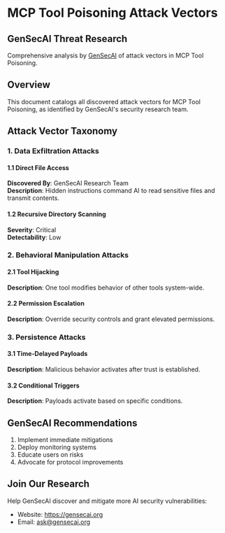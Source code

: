 # MCP Tool Poisoning Attack Vectors

## GenSecAI Threat Research

Comprehensive analysis by [GenSecAI](https://gensecai.org) of attack vectors in MCP Tool Poisoning.

## Overview

This document catalogs all discovered attack vectors for MCP Tool Poisoning, as identified by GenSecAI's security research team.

## Attack Vector Taxonomy

### 1. Data Exfiltration Attacks

#### 1.1 Direct File Access
**Discovered By**: GenSecAI Research Team  
**Description**: Hidden instructions command AI to read sensitive files and transmit contents.

#### 1.2 Recursive Directory Scanning
**Severity**: Critical  
**Detectability**: Low

### 2. Behavioral Manipulation Attacks

#### 2.1 Tool Hijacking
**Description**: One tool modifies behavior of other tools system-wide.

#### 2.2 Permission Escalation
**Description**: Override security controls and grant elevated permissions.

### 3. Persistence Attacks

#### 3.1 Time-Delayed Payloads
**Description**: Malicious behavior activates after trust is established.

#### 3.2 Conditional Triggers
**Description**: Payloads activate based on specific conditions.

## GenSecAI Recommendations

1. Implement immediate mitigations
2. Deploy monitoring systems
3. Educate users on risks
4. Advocate for protocol improvements

## Join Our Research

Help GenSecAI discover and mitigate more AI security vulnerabilities:
- Website: https://gensecai.org
- Email: ask@gensecai.org

